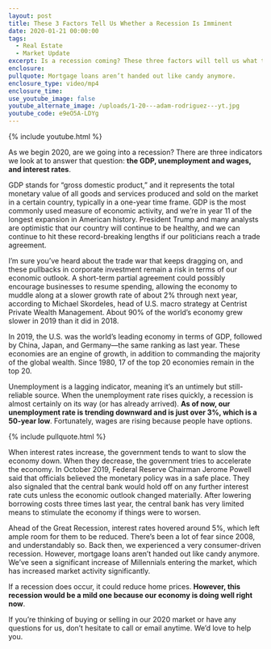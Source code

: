 ```yaml
---
layout: post
title: These 3 Factors Tell Us Whether a Recession Is Imminent
date: 2020-01-21 00:00:00
tags:
  - Real Estate
  - Market Update
excerpt: Is a recession coming? These three factors will tell us what to expect.
enclosure:
pullquote: Mortgage loans aren’t handed out like candy anymore.
enclosure_type: video/mp4
enclosure_time:
use_youtube_image: false
youtube_alternate_image: /uploads/1-20---adam-rodriguez---yt.jpg
youtube_code: e9eO5A-LDYg
---
```


{% include youtube.html %}

As we begin 2020, are we going into a recession? There are three indicators we look at to answer that question: **the GDP, unemployment and wages, and interest rates**.

GDP stands for “gross domestic product,” and it represents the total monetary value of all goods and services produced and sold on the market in a certain country, typically in a one-year time frame. GDP is the most commonly used measure of economic activity, and we’re in year 11 of the longest expansion in American history. President Trump and many analysts are optimistic that our country will continue to be healthy, and we can continue to hit these record-breaking lengths if our politicians reach a trade agreement.

I’m sure you’ve heard about the trade war that keeps dragging on, and these pullbacks in corporate investment remain a risk in terms of our economic outlook. A short-term partial agreement could possibly encourage businesses to resume spending, allowing the economy to muddle along at a slower growth rate of about 2% through next year, according to Michael Skordeles, head of U.S. macro strategy at Centrist Private Wealth Management. About 90% of the world’s economy grew slower in 2019 than it did in 2018.

In 2019, the U.S. was the world’s leading economy in terms of GDP, followed by China, Japan, and Germany—the same ranking as last year. These economies are an engine of growth, in addition to commanding the majority of the global wealth. Since 1980, 17 of the top 20 economies remain in the top 20.

Unemployment is a lagging indicator, meaning it’s an untimely but still-reliable source. When the unemployment rate rises quickly, a recession is almost certainly on its way (or has already arrived). **As of now, our unemployment rate is trending downward and is just over 3%, which is a 50-year low**. Fortunately, wages are rising because people have options.

{% include pullquote.html %}

When interest rates increase, the government tends to want to slow the economy down. When they decrease, the government tries to accelerate the economy. In October 2019, Federal Reserve Chairman Jerome Powell said that officials believed the monetary policy was in a safe place. They also signaled that the central bank would hold off on any further interest rate cuts unless the economic outlook changed materially. After lowering borrowing costs three times last year, the central bank has very limited means to stimulate the economy if things were to worsen.

Ahead of the Great Recession, interest rates hovered around 5%, which left ample room for them to be reduced. There’s been a lot of fear since 2008, and understandably so. Back then, we experienced a very consumer-driven recession. However, mortgage loans aren’t handed out like candy anymore. We’ve seen a significant increase of Millennials entering the market, which has increased market activity significantly.

If a recession does occur, it could reduce home prices. **However, this recession would be a mild one because our economy is doing well right now**.

If you’re thinking of buying or selling in our 2020 market or have any questions for us, don’t hesitate to call or email anytime. We’d love to help you.